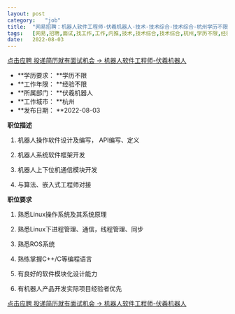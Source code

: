 ```yaml
---
layout:	post
category:	"job"
title:	"网易招聘：机器人软件工程师-伏羲机器人-技术-技术综合-技术综合-杭州学历不限经验不限"
tags:	[网易,招聘,面试,找工作,工作,内推,技术,技术综合,技术综合,杭州,学历不限,经验不限]
date:	2022-08-03
---
```


[点击应聘 投递简历就有面试机会 ->  机器人软件工程师-伏羲机器人](http://mobile.bole.netease.com/bole/boleDetail?id=38645&employeeId=346f03c3cda5f04c&key=all)



- **学历要求： **学历不限
- **工作年限： **经验不限
- **所属部门： **伏羲机器人
- **工作城市： **杭州
- **发布日期： **2022-08-03



**职位描述**

1. 机器人操作软件设计及编写， API编写、定义

2. 机器人系统软件框架开发

3. 机器人上下位机通信模块开发

4. 与算法、嵌入式工程师对接





**职位要求**

1. 熟悉Linux操作系统及其系统原理

2. 熟悉Linux下进程管理、通信，线程管理、同步

3. 熟悉ROS系统

4. 熟练掌握C++/C等编程语言

5. 有良好的软件模块化设计能力

6. 有机器人产品开发实际项目经验者优先



[点击应聘 投递简历就有面试机会 ->  机器人软件工程师-伏羲机器人](http://mobile.bole.netease.com/bole/boleDetail?id=38645&employeeId=346f03c3cda5f04c&key=all)